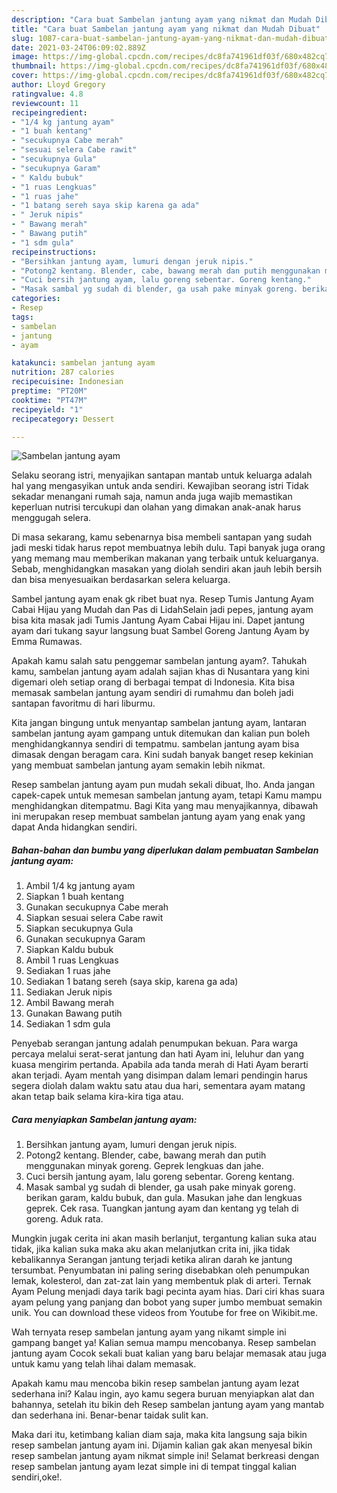 ```yaml
---
description: "Cara buat Sambelan jantung ayam yang nikmat dan Mudah Dibuat"
title: "Cara buat Sambelan jantung ayam yang nikmat dan Mudah Dibuat"
slug: 1087-cara-buat-sambelan-jantung-ayam-yang-nikmat-dan-mudah-dibuat
date: 2021-03-24T06:09:02.889Z
image: https://img-global.cpcdn.com/recipes/dc8fa741961df03f/680x482cq70/sambelan-jantung-ayam-foto-resep-utama.jpg
thumbnail: https://img-global.cpcdn.com/recipes/dc8fa741961df03f/680x482cq70/sambelan-jantung-ayam-foto-resep-utama.jpg
cover: https://img-global.cpcdn.com/recipes/dc8fa741961df03f/680x482cq70/sambelan-jantung-ayam-foto-resep-utama.jpg
author: Lloyd Gregory
ratingvalue: 4.8
reviewcount: 11
recipeingredient:
- "1/4 kg jantung ayam"
- "1 buah kentang"
- "secukupnya Cabe merah"
- "sesuai selera Cabe rawit"
- "secukupnya Gula"
- "secukupnya Garam"
- " Kaldu bubuk"
- "1 ruas Lengkuas"
- "1 ruas jahe"
- "1 batang sereh saya skip karena ga ada"
- " Jeruk nipis"
- " Bawang merah"
- " Bawang putih"
- "1 sdm gula"
recipeinstructions:
- "Bersihkan jantung ayam, lumuri dengan jeruk nipis."
- "Potong2 kentang. Blender, cabe, bawang merah dan putih menggunakan minyak goreng. Geprek lengkuas dan jahe."
- "Cuci bersih jantung ayam, lalu goreng sebentar. Goreng kentang."
- "Masak sambal yg sudah di blender, ga usah pake minyak goreng. berikan garam, kaldu bubuk, dan gula. Masukan jahe dan lengkuas geprek. Cek rasa. Tuangkan jantung ayam dan kentang yg telah di goreng. Aduk rata."
categories:
- Resep
tags:
- sambelan
- jantung
- ayam

katakunci: sambelan jantung ayam 
nutrition: 287 calories
recipecuisine: Indonesian
preptime: "PT20M"
cooktime: "PT47M"
recipeyield: "1"
recipecategory: Dessert

---
```



![Sambelan jantung ayam](https://img-global.cpcdn.com/recipes/dc8fa741961df03f/680x482cq70/sambelan-jantung-ayam-foto-resep-utama.jpg)

Selaku seorang istri, menyajikan santapan mantab untuk keluarga adalah hal yang mengasyikan untuk anda sendiri. Kewajiban seorang istri Tidak sekadar menangani rumah saja, namun anda juga wajib memastikan keperluan nutrisi tercukupi dan olahan yang dimakan anak-anak harus menggugah selera.

Di masa  sekarang, kamu sebenarnya bisa membeli santapan yang sudah jadi meski tidak harus repot membuatnya lebih dulu. Tapi banyak juga orang yang memang mau memberikan makanan yang terbaik untuk keluarganya. Sebab, menghidangkan masakan yang diolah sendiri akan jauh lebih bersih dan bisa menyesuaikan berdasarkan selera keluarga. 

Sambel jantung ayam enak gk ribet buat nya. Resep Tumis Jantung Ayam Cabai Hijau yang Mudah dan Pas di LidahSelain jadi pepes, jantung ayam bisa kita masak jadi Tumis Jantung Ayam Cabai Hijau ini. Dapet jantung ayam dari tukang sayur langsung buat Sambel Goreng Jantung Ayam by Emma Rumawas.

Apakah kamu salah satu penggemar sambelan jantung ayam?. Tahukah kamu, sambelan jantung ayam adalah sajian khas di Nusantara yang kini digemari oleh setiap orang di berbagai tempat di Indonesia. Kita bisa memasak sambelan jantung ayam sendiri di rumahmu dan boleh jadi santapan favoritmu di hari liburmu.

Kita jangan bingung untuk menyantap sambelan jantung ayam, lantaran sambelan jantung ayam gampang untuk ditemukan dan kalian pun boleh menghidangkannya sendiri di tempatmu. sambelan jantung ayam bisa dimasak dengan beragam cara. Kini sudah banyak banget resep kekinian yang membuat sambelan jantung ayam semakin lebih nikmat.

Resep sambelan jantung ayam pun mudah sekali dibuat, lho. Anda jangan capek-capek untuk memesan sambelan jantung ayam, tetapi Kamu mampu menghidangkan ditempatmu. Bagi Kita yang mau menyajikannya, dibawah ini merupakan resep membuat sambelan jantung ayam yang enak yang dapat Anda hidangkan sendiri.

<!--inarticleads1-->

##### Bahan-bahan dan bumbu yang diperlukan dalam pembuatan Sambelan jantung ayam:

1. Ambil 1/4 kg jantung ayam
1. Siapkan 1 buah kentang
1. Gunakan secukupnya Cabe merah
1. Siapkan sesuai selera Cabe rawit
1. Siapkan secukupnya Gula
1. Gunakan secukupnya Garam
1. Siapkan  Kaldu bubuk
1. Ambil 1 ruas Lengkuas
1. Sediakan 1 ruas jahe
1. Sediakan 1 batang sereh (saya skip, karena ga ada)
1. Sediakan  Jeruk nipis
1. Ambil  Bawang merah
1. Gunakan  Bawang putih
1. Sediakan 1 sdm gula


Penyebab serangan jantung adalah penumpukan bekuan. Para warga percaya melalui serat-serat jantung dan hati Ayam ini, leluhur dan yang kuasa mengirim pertanda. Apabila ada tanda merah di Hati Ayam berarti akan terjadi. Ayam mentah yang disimpan dalam lemari pendingin harus segera diolah dalam waktu satu atau dua hari, sementara ayam matang akan tetap baik selama kira-kira tiga atau. 

<!--inarticleads2-->

##### Cara menyiapkan Sambelan jantung ayam:

1. Bersihkan jantung ayam, lumuri dengan jeruk nipis.
1. Potong2 kentang. Blender, cabe, bawang merah dan putih menggunakan minyak goreng. Geprek lengkuas dan jahe.
1. Cuci bersih jantung ayam, lalu goreng sebentar. Goreng kentang.
1. Masak sambal yg sudah di blender, ga usah pake minyak goreng. berikan garam, kaldu bubuk, dan gula. Masukan jahe dan lengkuas geprek. Cek rasa. Tuangkan jantung ayam dan kentang yg telah di goreng. Aduk rata.


Mungkin jugak cerita ini akan masih berlanjut, tergantung kalian suka atau tidak, jika kalian suka maka aku akan melanjutkan crita ini, jika tidak kebalikannya Serangan jantung terjadi ketika aliran darah ke jantung tersumbat. Penyumbatan ini paling sering disebabkan oleh penumpukan lemak, kolesterol, dan zat-zat lain yang membentuk plak di arteri. Ternak Ayam Pelung menjadi daya tarik bagi pecinta ayam hias. Dari ciri khas suara ayam pelung yang panjang dan bobot yang super jumbo membuat semakin unik. You can download these videos from Youtube for free on Wikibit.me. 

Wah ternyata resep sambelan jantung ayam yang nikamt simple ini gampang banget ya! Kalian semua mampu mencobanya. Resep sambelan jantung ayam Cocok sekali buat kalian yang baru belajar memasak atau juga untuk kamu yang telah lihai dalam memasak.

Apakah kamu mau mencoba bikin resep sambelan jantung ayam lezat sederhana ini? Kalau ingin, ayo kamu segera buruan menyiapkan alat dan bahannya, setelah itu bikin deh Resep sambelan jantung ayam yang mantab dan sederhana ini. Benar-benar taidak sulit kan. 

Maka dari itu, ketimbang kalian diam saja, maka kita langsung saja bikin resep sambelan jantung ayam ini. Dijamin kalian gak akan menyesal bikin resep sambelan jantung ayam nikmat simple ini! Selamat berkreasi dengan resep sambelan jantung ayam lezat simple ini di tempat tinggal kalian sendiri,oke!.

